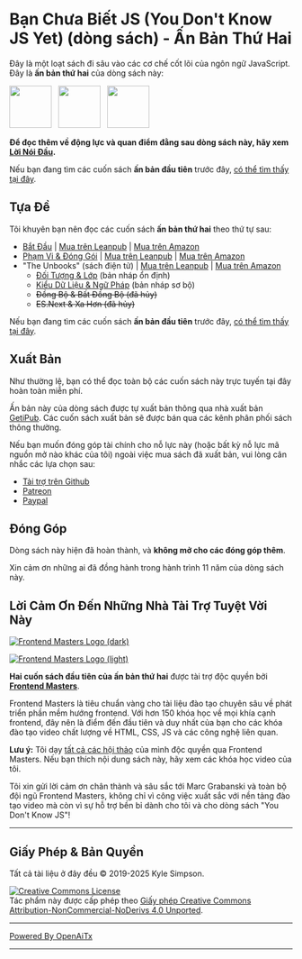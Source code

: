 # Bạn Chưa Biết JS (You Don't Know JS Yet) (dòng sách) - Ấn Bản Thứ Hai

Đây là một loạt sách đi sâu vào các cơ chế cốt lõi của ngôn ngữ JavaScript. Đây là **ấn bản thứ hai** của dòng sách này:

<a href="https://leanpub.com/ydkjsy-get-started"><img src="get-started/images/cover.png" width="75"></a>&nbsp;&nbsp;
<a href="https://leanpub.com/ydkjsy-scope-closures"><img src="scope-closures/images/cover.png" width="75"></a>&nbsp;&nbsp;
<a href="https://leanpub.com/ydkjsy-unbooks"><img src="unbooks-cover.png" width="75"></a>

**Để đọc thêm về động lực và quan điểm đằng sau dòng sách này, hãy xem [Lời Nói Đầu](preface.md).**

Nếu bạn đang tìm các cuốn sách **ấn bản đầu tiên** trước đây, [có thể tìm thấy tại đây](https://github.com/getify/You-Dont-Know-JS/blob/1st-ed/README.md).

## Tựa Đề

Tôi khuyên bạn nên đọc các cuốn sách **ấn bản thứ hai** theo thứ tự sau:

* [Bắt Đầu](get-started/README.md) | [Mua trên Leanpub](https://leanpub.com/ydkjsy-get-started) | [Mua trên Amazon](https://www.amazon.com/dp/B084BNMN7T)
* [Phạm Vi & Đóng Gói](scope-closures/README.md) | [Mua trên Leanpub](https://leanpub.com/ydkjsy-scope-closures) | [Mua trên Amazon](https://www.amazon.com/dp/B08634PZ3N)
* "The Unbooks" (sách điện tử) | [Mua trên Leanpub](https://leanpub.com/ydkjsy-unbooks) | [Mua trên Amazon](https://www.amazon.com/dp/B0F7H1DN5S)
    - [Đối Tượng & Lớp](objects-classes/README.md) (bản nháp ổn định)
    - [Kiểu Dữ Liệu & Ngữ Pháp](types-grammar/README.md) (bản nháp sơ bộ)
    - ~~Đồng Bộ & Bất Đồng Bộ (đã hủy)~~
    - ~~ES.Next & Xa Hơn (đã hủy)~~

Nếu bạn đang tìm các cuốn sách **ấn bản đầu tiên** trước đây, [có thể tìm thấy tại đây](https://github.com/getify/You-Dont-Know-JS/blob/1st-ed/README.md).

## Xuất Bản

Như thường lệ, bạn có thể đọc toàn bộ các cuốn sách này trực tuyến tại đây hoàn toàn miễn phí.

Ấn bản này của dòng sách được tự xuất bản thông qua nhà xuất bản [GetiPub](https://geti.pub). Các cuốn sách xuất bản sẽ được bán qua các kênh phân phối sách thông thường.

Nếu bạn muốn đóng góp tài chính cho nỗ lực này (hoặc bất kỳ nỗ lực mã nguồn mở nào khác của tôi) ngoài việc mua sách đã xuất bản, vui lòng cân nhắc các lựa chọn sau:

* [Tài trợ trên Github](https://github.com/users/getify/sponsorship)
* [Patreon](https://www.patreon.com/getify)
* [Paypal](https://www.paypal.me/getify)

## Đóng Góp

Dòng sách này hiện đã hoàn thành, và **không mở cho các đóng góp thêm**.

Xin cảm ơn những ai đã đồng hành trong hành trình 11 năm của dòng sách này.

## Lời Cảm Ơn Đến Những Nhà Tài Trợ Tuyệt Vời Này

[![Frontend Masters Logo (dark)](https://github.com/getify/You-Dont-Know-JS/blob/2nd-ed/external-logos/fem_logo-light.svg)](https://frontendmasters.com#gh-light-mode-only)

[![Frontend Masters Logo (light)](https://github.com/getify/You-Dont-Know-JS/blob/2nd-ed/external-logos/fem_logo.svg)](https://frontendmasters.com#gh-dark-mode-only)

**Hai cuốn sách đầu tiên của ấn bản thứ hai** được tài trợ độc quyền bởi **[Frontend Masters](https://frontendmasters.com/?code=simpson)**.

Frontend Masters là tiêu chuẩn vàng cho tài liệu đào tạo chuyên sâu về phát triển phần mềm hướng frontend. Với hơn 150 khóa học về mọi khía cạnh frontend, đây nên là điểm đến đầu tiên và duy nhất của bạn cho các khóa đào tạo video chất lượng về HTML, CSS, JS và các công nghệ liên quan.

**Lưu ý:** Tôi dạy [tất cả các hội thảo](https://frontendmasters.com/teachers/kyle-simpson?code=simpson) của mình độc quyền qua Frontend Masters. Nếu bạn thích nội dung sách này, hãy xem các khóa học video của tôi.

Tôi xin gửi lời cảm ơn chân thành và sâu sắc tới Marc Grabanski và toàn bộ đội ngũ Frontend Masters, không chỉ vì công việc xuất sắc với nền tảng đào tạo video mà còn vì sự hỗ trợ bền bỉ dành cho tôi và cho dòng sách "You Don't Know JS"!

----

## Giấy Phép & Bản Quyền

Tất cả tài liệu ở đây đều &copy; 2019-2025 Kyle Simpson.

<a rel="license" href="https://creativecommons.org/licenses/by-nc-nd/4.0/"><img alt="Creative Commons License" style="border-width:0" src="https://i.creativecommons.org/l/by-nc-nd/4.0/88x31.png" /></a><br />Tác phẩm này được cấp phép theo <a rel="license" href="http://creativecommons.org/licenses/by-nc-nd/4.0/">Giấy phép Creative Commons Attribution-NonCommercial-NoDerivs 4.0 Unported</a>.

---

[Powered By OpenAiTx](https://github.com/OpenAiTx/OpenAiTx)

---